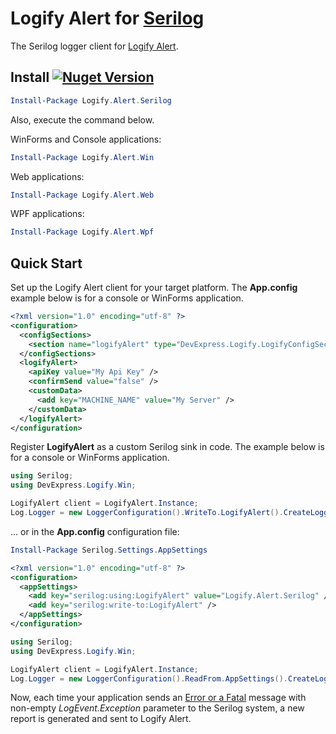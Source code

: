 # Logify Alert for [Serilog](https://serilog.net/)

The Serilog logger client for [Logify Alert](https://logify.devexpress.com).

## Install <a href="https://www.nuget.org/packages/Logify.Alert.Serilog/"><img alt="Nuget Version" src="https://img.shields.io/nuget/v/Logify.Alert.Serilog.svg" data-canonical-src="https://img.shields.io/nuget/v/Logify.Alert.Serilog.svg" style="max-width:100%;" /></a>
```ps1
Install-Package Logify.Alert.Serilog
```
Also, execute the command below.

WinForms and Console applications:
```ps1
Install-Package Logify.Alert.Win
```
Web applications:
```ps1
Install-Package Logify.Alert.Web
```
WPF applications:
```ps1
Install-Package Logify.Alert.Wpf
```

## Quick Start

Set up the Logify Alert client for your target platform. The **App.config** example below is for a console or WinForms application.
```xml
<?xml version="1.0" encoding="utf-8" ?>
<configuration>
  <configSections>
    <section name="logifyAlert" type="DevExpress.Logify.LogifyConfigSection, Logify.Alert.Win" />
  </configSections>
  <logifyAlert>
    <apiKey value="My Api Key" />
    <confirmSend value="false" />
    <customData>
      <add key="MACHINE_NAME" value="My Server" />
    </customData>
  </logifyAlert>
</configuration>
```


Register **LogifyAlert** as a custom Serilog sink in code. The example below is for a console or WinForms application.

```csharp
using Serilog;
using DevExpress.Logify.Win;

LogifyAlert client = LogifyAlert.Instance;
Log.Logger = new LoggerConfiguration().WriteTo.LogifyAlert().CreateLogger();
```

... or in the **App.config** configuration file:

```ps1
Install-Package Serilog.Settings.AppSettings
```

```xml
<?xml version="1.0" encoding="utf-8" ?>
<configuration>
  <appSettings>
    <add key="serilog:using:LogifyAlert" value="Logify.Alert.Serilog" />
    <add key="serilog:write-to:LogifyAlert" />
  </appSettings>
</configuration>
```
```csharp
using Serilog;
using DevExpress.Logify.Win;

LogifyAlert client = LogifyAlert.Instance;
Log.Logger = new LoggerConfiguration().ReadFrom.AppSettings().CreateLogger();
```

Now, each time your application sends an [Error or a Fatal](https://github.com/serilog/serilog/wiki/Writing-Log-Events) message with non-empty *LogEvent.Exception* parameter to the Serilog system, a new report is generated and sent to Logify Alert.
